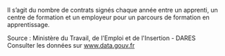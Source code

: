 <p>
Il s’agit du nombre de contrats signés chaque année entre un apprenti, un centre de formation et un employeur pour un parcours de formation en apprentissage.
</p>
<p class="font-italic body-2">Source : Ministère du Travail, de l'Emploi et de l'Insertion - DARES <br> Consulter les données sur <a target="_blank" href="https://www.data.gouv.fr/fr/datasets/barometre-des-resultats-de-laction-publique/">www.data.gouv.fr</a>
